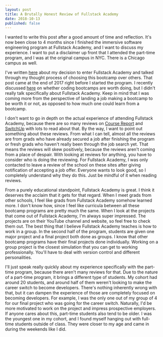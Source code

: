 ```yaml
---
layout: post
title: A Brutally Honest Review of Fullstack Academy
date: 2018-10-13
published: false
---
```


I wanted to write this post after a good amount of time and reflection. It's now been close to 4 months since I finished the immersive software engineering program at Fullstack Academy, and I want to discuss my experience. I want to put a disclaimer up front that I attended the part-time program, and I was at the original campus in NYC. There is a Chicago campus as well.

I've written [here](http://www.marcopchen.com/2017/12/29/changing-careers-and-coding-bootcamps.html) about my decision to enter Fullstack Academy and talked through my thought process of choosing this bootcamp over others. That post came at the end of 2017 right before I started the program. I recently discussed [here](http://www.marcopchen.com/2018/08/20/truth-about-coding-bootcamps.html) on whether coding bootcamps are worth doing, but I didn't really talk specifically about Fullstack Academy. Keep in mind that I was coming more from the perspective of landing a job making a bootcamp to be worth it or not, as opposed to how much one could learn from a bootcamp.

I don't want to go in depth on the actual experience of attending Fullstack Academy, because there are so many reviews on [Course Report](https://www.coursereport.com/) and [SwitchUp](https://www.switchup.org/) with lots to read about that. By the way, I want to point out something about these reviews. From what I can tell, almost all the reviews are from grads who have already secured a job after finishing the program or fresh grads who haven't really been through the job search yet. That means the reviews will skew positively, because the reviews aren't coming from a place of despair. With looking at reviews for anything, you have to consider who is doing the reviewing. For Fullstack Academy, I was only contacted to leave a review of the school on these sites after giving notification of accepting a job offer. Everyone wants to look good, so I completely understand why they do this. Just be mindful of it when reading reviews.

From a purely educational standpoint, Fullstack Academy is great. I think it deserves the acclaim that it gets for that regard. When I meet grads from other schools, I feel like grads from Fullstack Academy somehow learned more. I don't know how, since I feel like curricula between all these bootcamp programs are pretty much the same. When I look at the projects that come out of Fullstack Academy, I'm always super impressed. The projects are on their YouTube channel and website, so feel free to check them out. The best thing that I believe Fullstack Academy teaches is how to work in a group. In the second half of the program, students are given one major project and a final project both done as groups. I know that other bootcamp programs have their final projects done individually. Working on a group project is the closest simulation that you can get to working professionally. You'll have to deal with version control and different personalities.

I'll just speak really quickly about my experience specifically with the part-time program, because there aren't many reviews for that. Due to the nature of a part-time program, it brings a different type of students. My cohort had around 20 students, and around half of them weren't looking to make the career switch to become developers. There's nothing inherently wrong with that, but it can dampen the experience of those are completely focused on becoming developers. For example, I was the only one out of my group of 4 for our final project who was going for the career switch. Naturally, I'd be more motivated to work on the project and impress prospective employers. If anyone cares about this, part-time students also tend to be older. I was the youngest one in my cohort, and I found myself hanging out with full-time students outside of class. They were closer to my age and came in during the weekends like I did.

